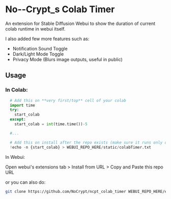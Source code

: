 # No--Crypt_s Colab Timer

An extension for Stable Diffusion Webui to show the duration of current colab runtime in webui itself.

I also added few more features such as:

- Notification Sound Toggle
- Dark/Light Mode Toggle
- Privacy Mode (Blurs image outputs, useful in public)

## Usage

### In Colab:

```py
  # Add this on **very first/top** cell of your colab
  import time
  try:
    start_colab
  except:
    start_colab = int(time.time())-5

  #...

  # Add this on install after the repo exists (make sure it runs only once)
  !echo -n {start_colab} > WEBUI_REPO_HERE/static/colabTimer.txt
```

In Webui:

Open webui's extensions tab > Install from URL > Copy and Paste this repo URL

or you can also do:
```sh
git clone https://github.com/NoCrypt/ncpt_colab_timer WEBUI_REPO_HERE/extensions
```

